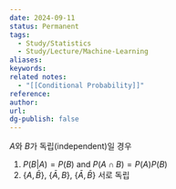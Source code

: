 ```yaml
---
date: 2024-09-11
status: Permanent
tags:
  - Study/Statistics
  - Study/Lecture/Machine-Learning
aliases: 
keywords: 
related notes:
  - "[[Conditional Probability]]"
reference: 
author: 
url: 
dg-publish: false
---
```

$A$와 $B$가 독립(independent)일 경우

1. $P(B|A)=P(B)$ and $P(A\cap B)=P(A)P(B)$
2. $\{A, \bar{B} \}$, $\{\bar{A}, B \}$, $\{\bar{A}, \bar{B} \}$ 서로 독립